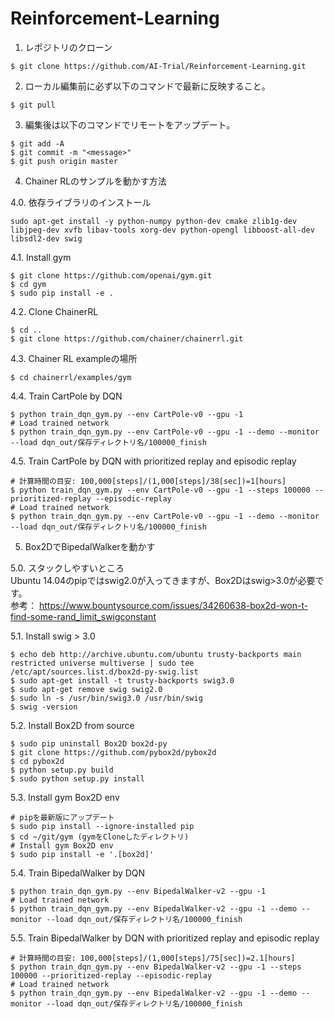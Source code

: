 # Reinforcement-Learning

1. レポジトリのクローン

```
$ git clone https://github.com/AI-Trial/Reinforcement-Learning.git
```

2. ローカル編集前に必ず以下のコマンドで最新に反映すること。

```
$ git pull
```

3. 編集後は以下のコマンドでリモートをアップデート。

```
$ git add -A
$ git commit -m "<message>"
$ git push origin master
```
4. Chainer RLのサンプルを動かす方法
  
4.0. 依存ライブラリのインストール
```
sudo apt-get install -y python-numpy python-dev cmake zlib1g-dev libjpeg-dev xvfb libav-tools xorg-dev python-opengl libboost-all-dev libsdl2-dev swig
```
  
4.1. Install gym
```
$ git clone https://github.com/openai/gym.git
$ cd gym
$ sudo pip install -e .
```
  
4.2. Clone ChainerRL
```
$ cd ..
$ git clone https://github.com/chainer/chainerrl.git
```
  
4.3. Chainer RL exampleの場所
```
$ cd chainerrl/examples/gym
```
  
4.4. Train CartPole by DQN
```
$ python train_dqn_gym.py --env CartPole-v0 --gpu -1
# Load trained network  
$ python train_dqn_gym.py --env CartPole-v0 --gpu -1 --demo --monitor --load dqn_out/保存ディレクトリ名/100000_finish
```
4.5. Train CartPole by DQN with prioritized replay and episodic replay
```
# 計算時間の目安: 100,000[steps]/(1,000[steps]/38[sec])=1[hours]
$ python train_dqn_gym.py --env CartPole-v0 --gpu -1 --steps 100000 --prioritized-replay --episodic-replay
# Load trained network  
$ python train_dqn_gym.py --env CartPole-v0 --gpu -1 --demo --monitor --load dqn_out/保存ディレクトリ名/100000_finish
```

5. Box2DでBipedalWalkerを動かす
  
5.0. スタックしやすいところ  
Ubuntu 14.04のpipではswig2.0が入ってきますが、Box2Dはswig>3.0が必要です。  
参考： https://www.bountysource.com/issues/34260638-box2d-won-t-find-some-rand_limit_swigconstant
  
5.1. Install swig > 3.0
```
$ echo deb http://archive.ubuntu.com/ubuntu trusty-backports main restricted universe multiverse | sudo tee /etc/apt/sources.list.d/box2d-py-swig.list
$ sudo apt-get install -t trusty-backports swig3.0
$ sudo apt-get remove swig swig2.0
$ sudo ln -s /usr/bin/swig3.0 /usr/bin/swig
$ swig -version
```
5.2. Install Box2D from source
```
$ sudo pip uninstall Box2D box2d-py
$ git clone https://github.com/pybox2d/pybox2d
$ cd pybox2d
$ python setup.py build
$ sudo python setup.py install
```
5.3. Install gym Box2D env
```
# pipを最新版にアップデート
$ sudo pip install --ignore-installed pip
$ cd ~/git/gym (gymをCloneしたディレクトリ)
# Install gym Box2D env
$ sudo pip install -e '.[box2d]'
```
5.4. Train BipedalWalker by DQN
```
$ python train_dqn_gym.py --env BipedalWalker-v2 --gpu -1
# Load trained network
$ python train_dqn_gym.py --env BipedalWalker-v2 --gpu -1 --demo --monitor --load dqn_out/保存ディレクトリ名/100000_finish
```
5.5. Train BipedalWalker by DQN with prioritized replay and episodic replay
```
# 計算時間の目安: 100,000[steps]/(1,000[steps]/75[sec])=2.1[hours]
$ python train_dqn_gym.py --env BipedalWalker-v2 --gpu -1 --steps 100000 --prioritized-replay --episodic-replay
# Load trained network
$ python train_dqn_gym.py --env BipedalWalker-v2 --gpu -1 --demo --monitor --load dqn_out/保存ディレクトリ名/100000_finish
```
